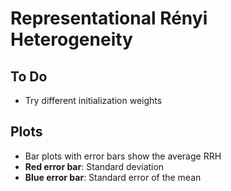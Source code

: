 # Representational Rényi Heterogeneity

## To Do
- Try different initialization weights

## Plots

- Bar plots with error bars show the average RRH
- **Red error bar**: Standard deviation
- **Blue error bar**: Standard error of the mean
